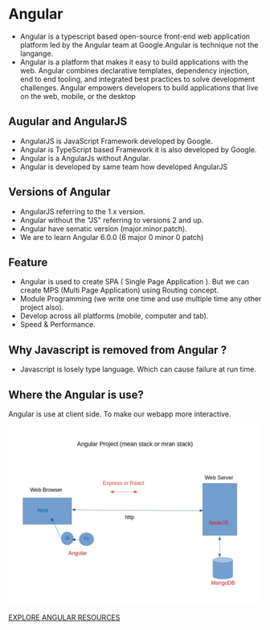 # Angular

- Angular is a typescript based open-source front-end web application platform led by the Angular team at Google.Angular is technique not the langange.
- Angular is a platform that makes it easy to build applications with the web. Angular combines declarative templates, dependency injection, end to end tooling, and integrated best practices to solve development challenges. Angular empowers developers to build applications that live on the web, mobile, or the desktop

## Augular and AngularJS

- AngularJS is JavaScript Framework developed by Google.
- Angular is TypeScript based Framework it is also developed by Google.
- Angular is a AngularJs without Angular.
- Angular is developed by same team how developed AngularJS


## Versions of Angular

- AngularJS referring to the 1.x version.
- Angular without the "JS" referring to versions 2 and up.
- Angular have sematic version (major.minor.patch).
- We are to learn Angular 6.0.0 (6 major 0 minor 0 patch)


## Feature

- Angular is used to create SPA ( Single Page Application ). But we can create MPS (Multi Page Application) using Routing concept.
- Module Programming (we write one time and use multiple time any other project also).
- Develop across all platforms (mobile, computer and tab).
- Speed & Performance.



## Why Javascript is removed from Angular ?

- Javascript is losely type language. Which can cause failure at run time.

## Where the Angular is use?

Angular is use at client side. To make our webapp more interactive.

![ Diagram shown where the Angular is use](angular_project.jpeg "Angular Project")


[EXPLORE ANGULAR RESOURCES](https://angular.io/resources)
